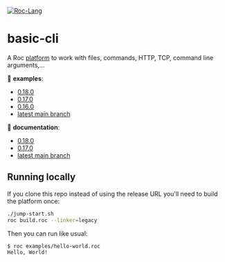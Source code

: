 [![Roc-Lang][roc_badge]][roc_link]

[roc_badge]: https://img.shields.io/endpoint?url=https%3A%2F%2Fpastebin.com%2Fraw%2FcFzuCCd7
[roc_link]: https://github.com/roc-lang/roc

# basic-cli

A Roc [platform](https://github.com/roc-lang/roc/wiki/Roc-concepts-explained#platform) to work with files, commands, HTTP, TCP, command line arguments,...

:eyes: **examples**:
  - [0.18.0](https://github.com/roc-lang/basic-cli/tree/0.18.0/examples)
  - [0.17.0](https://github.com/roc-lang/basic-cli/tree/0.17.0/examples)
  - [0.16.0](https://github.com/roc-lang/basic-cli/tree/0.16.0/examples)
  - [latest main branch](https://github.com/roc-lang/basic-cli/tree/main/examples)

:book: **documentation**:
  - [0.18.0](https://roc-lang.github.io/basic-cli/0.18.0/)
  - [0.17.0](https://roc-lang.github.io/basic-cli/0.17.0/)
  - [latest main branch](https://roc-lang.github.io/basic-cli/)

## Running locally

If you clone this repo instead of using the release URL you'll need to build the platform once:
```sh
./jump-start.sh
roc build.roc --linker=legacy
```
Then you can run like usual:
```sh
$ roc examples/hello-world.roc
Hello, World!
```
